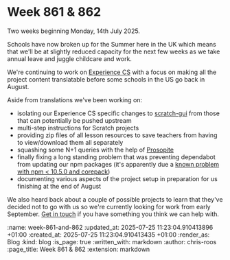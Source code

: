 Week 861 & 862
==============

Two weeks beginning Monday, 14th July 2025.

Schools have now broken up for the Summer here in the UK which means that we'll be at slightly reduced capacity for the next few weeks as we take annual leave and juggle childcare and work.

We're continuing to work on [Experience CS][] with a focus on making all the project content translatable before some schools in the US go back in August.

Aside from translations we've been working on:

- isolating our Experience CS specific changes to [scratch-gui][] from those that can potentially be pushed upstream
- multi-step instructions for Scratch projects
- providing zip files of all lesson resources to save teachers from having to view/download them all separately
- squashing some N+1 queries with the help of [Prosopite][]
- finally fixing a long standing problem that was preventing dependabot from updating our npm packages (it's apparently due a [known problem with npm < 10.5.0 and corepack][dependabot-problem])
- documenting various aspects of the project setup in preparation for us finishing at the end of August

We also heard back about a couple of possible projects to learn that they've decided not to go with us so we're currently looking for work from early September. [Get in touch][] if you have something you think we can help with.

[get in touch]: /contact
[Experience CS]: https://experience-cs.org/
[scratch-gui]: https://github.com/scratchfoundation/scratch-gui
[Prosopite]: https://github.com/charkost/prosopite
[dependabot-problem]: https://github.com/alphagov/govuk-frontend/issues/6067#issuecomment-3102000515

:name: week-861-and-862
:updated_at: 2025-07-25 11:23:04.910413896 +01:00
:created_at: 2025-07-25 11:23:04.910413435 +01:00
:render_as: Blog
:kind: blog
:is_page: true
:written_with: markdown
:author: chris-roos
:page_title: Week 861 & 862
:extension: markdown

